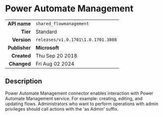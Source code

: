 # Power Automate Management
| | |
|-:|-|
|**API name**|`shared_flowmanagement`|
|**Tier**|Standard|
|**Version**|`releases/v1.0.1701\1.0.1701.3808`|
|**Publisher**|**Microsoft**|
|**Created**|Thu Sep 20 2018|
|**Changed**|Fri Aug 02 2024|

## Description
Power Automate Management connector enables interaction with Power Automate Management service. For example: creating, editing, and updating flows. Administrators who want to perform operations with admin privileges should call actions with the 'as Admin' suffix.

